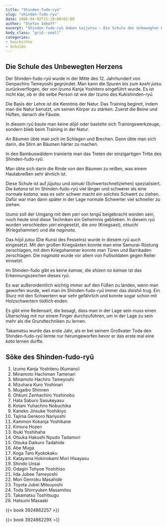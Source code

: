```yaml
---
title: "Shinden-fudo-ryū"
slug: "shinden-fudo-ryu"
date: 2006-04-02T15:10:00+02:00
author: "Stefan Imhoff"
excerpt: "Shinden-fudo-ryū daken taijutsu – Die Schule des Unbewegten Herzens, Mitte des 12. Jahrhundert gegründet, eng mit der Natur verbunden."
body_class: "grid--small"
categories:
- Geschichte
- Schulen
---
```


## Die Schule des Unbewegten Herzens

Der Shinden-fudo-*ryū* wurde in der Mitte des 12. Jahrhundert von Genpachiro Temeyoshi gegründet. Man kann die Spuren bis zum *koshi jutsu* zurückverflogen, der von Izumo Kanja Yoshitero eingeführt wurde. Es ist nicht klar, ob er die selbe Person ist wie der Izumo des Kukishinden-*ryū*.

Die Basis der Lehre ist die Kenntnis der Natur. Das Training beginnt, indem man die Natur benutzt, um seinen Körper zu stärken. Zuerst die Beine und Hüften, danach die Fäuste.

In diesem *ryū* baute man keine *dōjō* oder bastelte sich Trainingswerkzeuge, sondern blieb beim Training in der Natur.

An Bäumen übte man sich im Schlagen und Brechen. Dann übte man sich darin, die Stirn an Bäumen härter zu machen.

In den Bambuswäldern trainierte man das Treten der einzigartigen Tritte des Shinden-fudo-*ryū*.

Man übte sich darin die Rinde von den Bäumen zu reißen, was einem Hautabreißen sehr ähnlich ist.

Diese Schule ist auf *jūjutsu* und *iainuki* (Schwertschnellziehen) spezialisiert. Die *katana* ist im Shinden-fudo-*ryū* viel länger und schwerer als eine normale *katana*, was es sehr schwer macht ein solches Schwert zu ziehen. Dafür war man dann später in der Lage normale Schwerter viel schneller zu ziehen.

Izumo soll der Umgang mit dem *yari* von *tengū* beigebracht worden sein, noch heute sind diese Techniken ein Geheimnis geblieben. In diesem *ryū* wurden verschieden *yari* eingesetzt, die *ono* (Kriegsaxt), *otsuchi* (Kriegshammer) und die *naginata*.

Das *hōjō jutsu* (Die Kunst des Fesselns) wurde in diesem *ryū* auch eingesetzt. Mit den großen Kriegsäxten konnte man eine Samurai-Rüstung zerschlagen, mit dem Kriegshammer konnte man Türen und Barrikaden zerschlagen. Die *naginata* wurde vor allem von Fußsoldaten gegen Reiter einsetzt.

Im Shinden-fudo gibt es keine *kamae*, die *shizen no kamae* ist das Erkennungszeichen dieses *ryū*.

Es war außerordentlich wichtig immer auf den Füßen zu landen, wenn man geworfen wurde, weil man im Shinden-fudo-*ryū* immer das *daishō* trug. Ein Sturz mit den Schwertern war sehr gefährlich und konnte sogar schon mit Holzschwertern tödlich enden.

Es gibt eine Redensart, die besagt, dass man in der Lage sein muss einen Überschlag mit nur einem Finger durchzuführen, um in der Lage zu sein mehr als die Grundtechniken zu lernen.

Takamatsu wurde das erste Jahr, als er bei seinem Großvater Toda den Shinden-fudo-*ryū* lernte nur herumgeworfen bevor er das erste mal eine *kata* lernen durfte.


## Sōke des Shinden-fudo-ryū

1. Izumo Kanja Yoshiteru (Kumano)
2. Minamoto Hachiman Tamenari
3. Minamoto Hachiro Tameyoshi
4. Mizuhara Kuro Yoshinari
5. Mugaibo Shinnen
6. Ohkuni Zenhachiro Yoshinobu
7. Hata Saburo Sasukeyasu
8. Kotani Yuhachiro Nobuchika
9. Kaneko Jinsuke Yoshikiyo
10. Tajima Genkoro Nariyoshi
11. Kammon Kokanja Yoshikane
12. Kimura Hozen
13. Ibuki Yoshihaha
14. Otsuka Hakushi Nyudo Tadamori
15. Otsuka Daikuro Tadahide
16. Abe Muga
17. Koga Taro Kyokokaku
18. Katayama Hokinokami Mori Hisayasu
19. Shindo Unsai
20. Odagiri Tohyoe Yoshihiso
21. Iida Jubee Tameyoshi
22. Mori Genroku Masahide
23. Toyota Jubei Mitsuyoshi
24. Toda Shinryuken Masamitsu
25. Takamatsu Toshitsugu
26. Hatsumi Masaaki

{{< book 3924862257 >}}

{{< book 392486229X >}}
